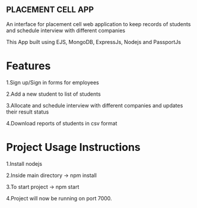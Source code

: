 ## PLACEMENT CELL APP

An interface for placement cell web application to keep records of students and schedule interview with different companies

This App built using EJS, MongoDB, ExpressJs, Nodejs and PassportJs

# Features

1.Sign up/Sign in forms for employees

2.Add a new student to list of students

3.Allocate and schedule interview with different companies and updates their result status

4.Download reports of students in csv format

# Project Usage Instructions

1.Install nodejs

2.Inside main directory -> npm install

3.To start project -> npm start

4.Project will now be running on port 7000.

